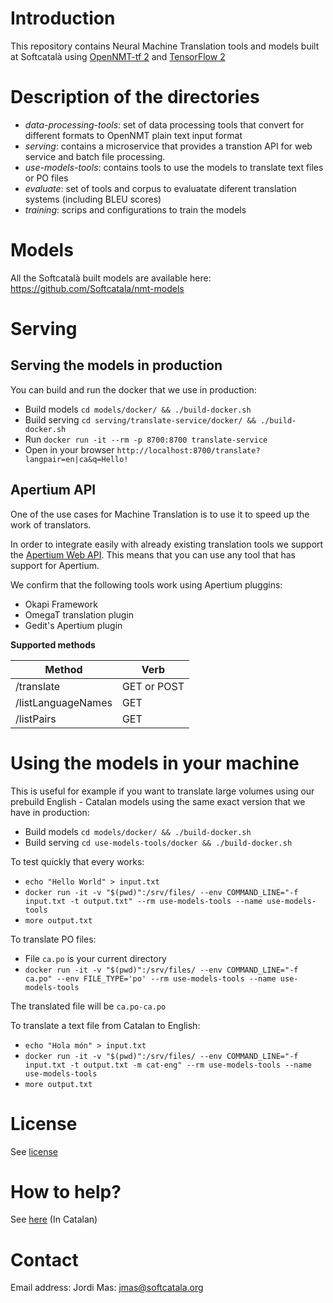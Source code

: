 # Introduction

This repository contains Neural Machine Translation tools and models built at Softcatalà using [OpenNMT-tf 2](https://github.com/OpenNMT/OpenNMT-tf) and [TensorFlow 2](https://www.tensorflow.org/)

# Description of the directories

* *data-processing-tools*: set of data processing tools that convert for different formats to OpenNMT plain text input format
* *serving*: contains a microservice that provides a transtion API for web service and batch file processing.
* *use-models-tools*: contains tools to use the models to translate text files or PO files
* *evaluate*: set of tools and corpus to evaluatate diferent translation systems (including BLEU scores)
* *training*: scrips and configurations to train the models

# Models

All the Softcatalà built models are available here: https://github.com/Softcatala/nmt-models

# Serving

## Serving the models in production

You can build and run the docker that we use in production:

* Build models ```cd models/docker/ && ./build-docker.sh```
* Build serving ```cd serving/translate-service/docker/ && ./build-docker.sh```
* Run ```docker run -it --rm -p 8700:8700 translate-service```
* Open in your browser ```http://localhost:8700/translate?langpair=en|ca&q=Hello!```

## Apertium API

One of the use cases for Machine Translation is to use it to speed up the work of translators.

In order to integrate easily with already existing translation tools we support the [Apertium Web API](https://wiki.apertium.org/wiki/Apertium-apy). This means that you can use any tool that has support for Apertium.

We confirm that the following tools work using Apertium pluggins:

* Okapi Framework
* OmegaT translation plugin
* Gedit's Apertium plugin

**Supported methods**

| Method | Verb
|---|---|
|/translate  | GET or POST
|/listLanguageNames  | GET
|/listPairs  | GET

# Using the models in your machine

This is useful for example if you want to translate large volumes using our prebuild English - Catalan models using the same exact version that we have in production:

* Build models ```cd models/docker/ && ./build-docker.sh```
* Build serving ```cd use-models-tools/docker && ./build-docker.sh```

To test quickly that every works:
* ```echo "Hello World" > input.txt```
* ```docker run -it -v "$(pwd)":/srv/files/ --env COMMAND_LINE="-f input.txt -t output.txt" --rm use-models-tools --name use-models-tools```
* ```more output.txt```

To translate PO files:
* File ```ca.po``` is your current directory
* ```docker run -it -v "$(pwd)":/srv/files/ --env COMMAND_LINE="-f ca.po" --env FILE_TYPE='po' --rm use-models-tools --name use-models-tools```

The translated file will be ```ca.po-ca.po```

To translate a text file from Catalan to English:
* ```echo "Hola món" > input.txt```
* ```docker run -it -v "$(pwd)":/srv/files/ --env COMMAND_LINE="-f input.txt -t output.txt -m cat-eng" --rm use-models-tools --name use-models-tools```
* ```more output.txt```

# License

See [license](./LICENSE.md)

# How to help?

See [here](./CONTRIBUTING.md) (In Catalan)

# Contact

Email address: Jordi Mas: jmas@softcatala.org
